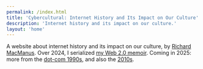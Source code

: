 ```yaml
---
permalink: /index.html
title: 'Cybercultural: Internet History and Its Impact on Our Culture'
description: 'Internet history and its impact on our culture.'
layout: 'home'
---
```


A website about internet history and its impact on our culture, by [Richard MacManus](/about/). Over 2024, I serialized [my Web 2.0 memoir](/p/roadmap-bubbleblog/). Coming in 2025: more from the [dot-com 1990s](/dotcom), and also the [2010s](/enshittocene).